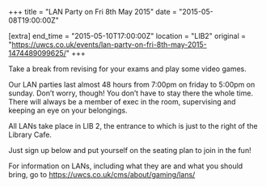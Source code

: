 +++
title = "LAN Party on Fri 8th May 2015"
date = "2015-05-08T19:00:00Z"

[extra]
end_time = "2015-05-10T17:00:00Z"
location = "LIB2"
original = "https://uwcs.co.uk/events/lan-party-on-fri-8th-may-2015-1474489099625/"
+++

Take a break from revising for your exams and play some video games.

Our LAN parties last almost 48 hours from 7:00pm on friday to 5:00pm on sunday. Don’t worry, though\! You don’t have to stay there the whole time. There will always be a member of exec in the room, supervising and keeping an eye on your belongings.

All LANs take place in LIB 2, the entrance to which is just to the right of the Library Cafe.

Just sign up below and put yourself on the seating plan to join in the fun\!

For information on LANs, including what they are and what you should bring, go to https://uwcs.co.uk/cms/about/gaming/lans/

